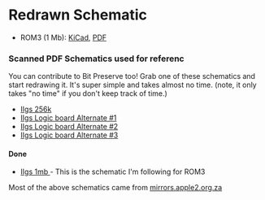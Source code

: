 # Redrawn Schematic
* ROM3 (1 Mb): [KiCad](https://github.com/baldengineer/bit-preserve/tree/master/Apple/Apple%20IIGS/IIgs/ROM3%20Schematic), [PDF](https://github.com/baldengineer/bit-preserve/blob/master/Apple/Apple%20IIGS/IIgs/Apple%20IIGS%20ROM3%20Schematic%20-%20Redrawn.pdf)

### Scanned PDF Schematics used for referenc
You can contribute to Bit Preserve too! Grab one of these schematics and start redrawing it. It's super simple and takes almost no time. (note, it only takes "no time" if you don't keep track of time.)


* [IIgs 256k](https://mirrors.apple2.org.za/ftp.apple.asimov.net/documentation/hardware/schematics/Apple_IIgs_256K_Schematic.pdf)
* [IIgs Logic board Alternate #1](https://mirrors.apple2.org.za/ftp.apple.asimov.net/documentation/hardware/schematics/Apple%20IIGS%20Main%20Logic%20Board%20Schematic.pdf)
* [IIgs Logic board Alternate #2](https://mirrors.apple2.org.za/ftp.apple.asimov.net/documentation/hardware/schematics/Apple%20IIgs%20schematic.pdf)
* [IIgs Logic board Alternate #3](https://mirrors.apple2.org.za/ftp.apple.asimov.net/documentation/hardware/schematics/Schematic%20Diagram%20of%20the%20Apple%20IIgs.pdf)

#### Done
* [IIgs 1mb ](https://mirrors.apple2.org.za/ftp.apple.asimov.net/documentation/hardware/schematics/Apple_IIgs_1MB_Schematic.pdf) - This is the schematic I'm following for ROM3

Most of the above schematics came from [mirrors.apple2.org.za](https://mirrors.apple2.org.za/ftp.apple.asimov.net/documentation/hardware/schematics/)
